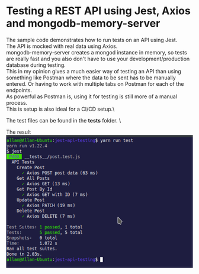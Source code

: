 # Testing a REST API using Jest, Axios and mongodb-memory-server

The sample code demonstrates how to run tests on an API using Jest.\
The API is mocked with real data using Axios.\
mongodb-memory-server creates a mongod instance in memory, so tests are really fast and you also don't have to use your development/production database during testing.\
This in my opinion gives a much easier way of testing an API than using something like Postman where the data to be sent has to be manually entered. Or having to work with multiple tabs on Postman for each of the endpoints.\
As powerful as Postman is, using it for testing is still more of a manual process.\
This is setup is also ideal for a CI/CD setup.\

The test files can be found in the __tests__ folder. \

The result\
![image info](./pic.png)